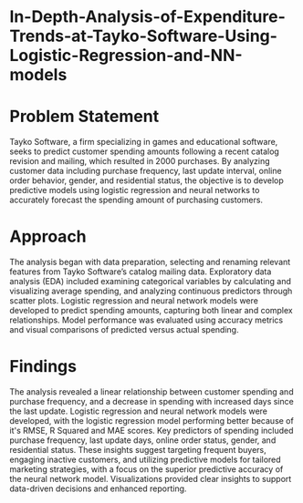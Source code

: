 # In-Depth-Analysis-of-Expenditure-Trends-at-Tayko-Software-Using-Logistic-Regression-and-NN-models

# Problem Statement

Tayko Software, a firm specializing in games and educational software, seeks to predict customer spending amounts following a recent catalog revision and mailing, which resulted in 2000 purchases. By analyzing customer data including purchase frequency, last update interval, online order behavior, gender, and residential status, the objective is to develop predictive models using logistic regression and neural networks to accurately forecast the spending amount of purchasing customers.

# Approach

The analysis began with data preparation, selecting and renaming relevant features from Tayko Software’s catalog mailing data. Exploratory data analysis (EDA) included examining categorical variables by calculating and visualizing average spending, and analyzing continuous predictors through scatter plots. Logistic regression and neural network models were developed to predict spending amounts, capturing both linear and complex relationships. Model performance was evaluated using accuracy metrics and visual comparisons of predicted versus actual spending.

# Findings

The analysis revealed a linear relationship between customer spending and purchase frequency, and a decrease in spending with increased days since the last update. Logistic regression and neural network models were developed, with the logistic regression model performing better because of it's RMSE, R Squared and MAE scores. Key predictors of spending included purchase frequency, last update days, online order status, gender, and residential status. These insights suggest targeting frequent buyers, engaging inactive customers, and utilizing predictive models for tailored marketing strategies, with a focus on the superior predictive accuracy of the neural network model. Visualizations provided clear insights to support data-driven decisions and enhanced reporting.
